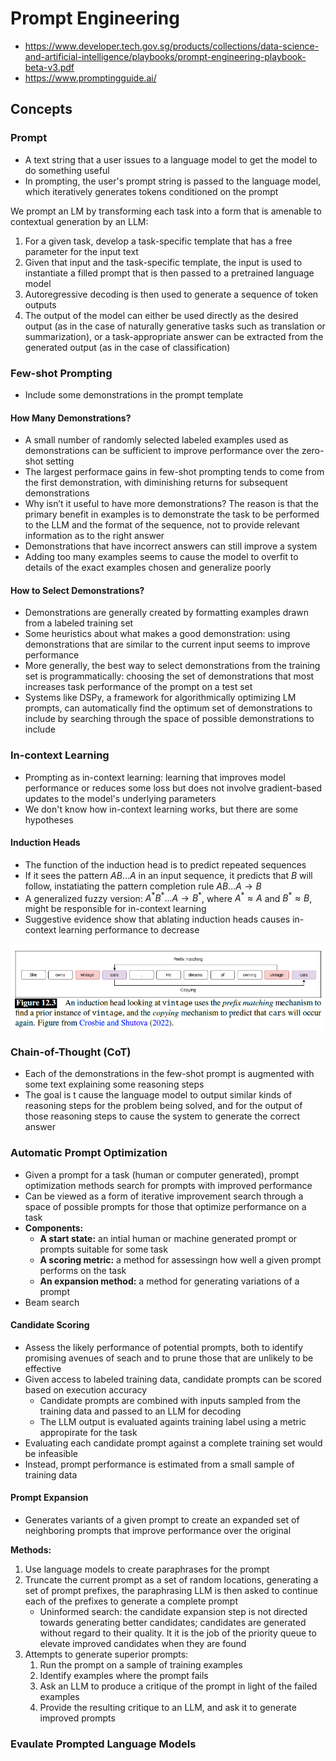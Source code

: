 # Prompt Engineering

- https://www.developer.tech.gov.sg/products/collections/data-science-and-artificial-intelligence/playbooks/prompt-engineering-playbook-beta-v3.pdf
- https://www.promptingguide.ai/

## Concepts

### Prompt

- A text string that a user issues to a language model to get the model to do something useful
- In prompting, the user's prompt string is passed to the language model, which iteratively generates tokens conditioned on the prompt

We prompt an LM by transforming each task into a form that is amenable to contextual generation by an LLM:

1. For a given task, develop a task-specific template that has a free parameter for the input text
2. Given that input and the task-specific template, the input is used to instantiate a filled prompt that is then passed to a pretrained language model
3. Autoregressive decoding is then used to generate a sequence of token outputs
4. The output of the model can either be used directly as the desired output (as in the case of naturally generative tasks such as translation or summarization), or a task-appropriate answer can be extracted from the generated output (as in the case of classification)

### Few-shot Prompting

- Include some demonstrations in the prompt template

#### How Many Demonstrations?

- A small number of randomly selected labeled examples used as demonstrations can be sufficient to improve performance over the zero-shot setting
- The largest performace gains in few-shot prompting tends to come from the first demonstration, with diminishing returns for subsequent demonstrations
- Why isn’t it useful to have more demonstrations? The reason is that the primary benefit in examples is to demonstrate the task to be performed to the LLM and the format of the sequence, not to provide relevant information as to the right answer
- Demonstrations that have incorrect answers can still improve a system
- Adding too many examples seems to cause the model to overfit to details of the exact examples chosen and generalize poorly

#### How to Select Demonstrations?

- Demonstrations are generally created by formatting examples drawn from a labeled training set
- Some heuristics about what makes a good demonstration: using demonstrations that are similar to the current input seems to improve performance
- More generally, the best way to select demonstrations from the training set is programmatically: choosing the set of demonstrations that most increases task
performance of the prompt on a test set
- Systems like DSPy, a framework for algorithmically optimizing LM prompts, can automatically find the optimum set of demonstrations to include by searching through the space of possible demonstrations to include

### In-context Learning

- Prompting as in-context learning: learning that improves model performance or reduces some loss but does not involve gradient-based updates to the model's underlying parameters
- We don't know how in-context learning works, but there are some hypotheses

#### Induction Heads

- The function of the induction head is to predict repeated sequences
- If it sees the pattern $AB ... A$ in an input sequence, it predicts that $B$ will follow, instatiating the pattern completion rule $AB ... A \rightarrow B$
- A generalized fuzzy version: $A^* B^* ... A \rightarrow B^*$, where $A^* \approx A$ and $B^* \approx B$, might be responsible for in-context learning
- Suggestive evidence show that ablating induction heads causes in-context learning performance to decrease

![induction-heads](./media/induction-heads.png)

### Chain-of-Thought (CoT)

- Each of the demonstrations in the few-shot prompt is augmented with some text explaining some reasoning steps
- The goal is t cause the language model to output similar kinds of reasoning steps for the problem being solved, and for the output of those reasoning steps to cause the system to generate the correct answer

### Automatic Prompt Optimization

- Given a prompt for a task (human or computer generated), prompt optimization methods search for prompts with improved performance
- Can be viewed as a form of iterative improvement search through a space of possible prompts for those that optimize performance on a task
- **Components:**
  - **A start state:** an intial human or machine generated prompt or prompts suitable for some task
  - **A scoring metric:** a method for assessingn how well a given prompt performs on the task
  - **An expansion method:** a method for generating variations of a prompt
- Beam search

#### Candidate Scoring

- Assess the likely performance of potential prompts, both to identify promising avenues of seach and to prune those that are unlikely to be effective
- Given access to labeled training data, candidate prompts can be scored based on execution accuracy
  - Candidate prompts are combined with inputs sampled from the training data and passed to an LLM for decoding
  - The LLM output is evaluated againts training label using a metric appropirate for the task
- Evaluating each candidate prompt against a complete training set would be infeasible
- Instead, prompt performance is estimated from a small sample of training data

#### Prompt Expansion

- Generates variants of a given prompt to create an expanded set of neighboring prompts that improve performance over the original

**Methods:**

1. Use language models to create paraphrases for the prompt
2. Truncate the current prompt as a set of random locations, generating a set of prompt prefixes, the paraphrasing LLM is then asked to continue each of the prefixes to generate a complete prompt
   - Uninformed search: the candidate expansion step is not directed towards generating better candidates; candidates are generated without regard to their quality. It it is the job of the priority queue to elevate improved candidates when they are found
3. Attempts to generate superior prompts:
   1. Run the prompt on a sample of training examples
   2. Identify examples where the prompt fails
   3. Ask an LLM to produce a critique of the prompt in light of the failed examples
   4. Provide the resulting critique to an LLM, and ask it to generate improved prompts

### Evaulate Prompted Language Models